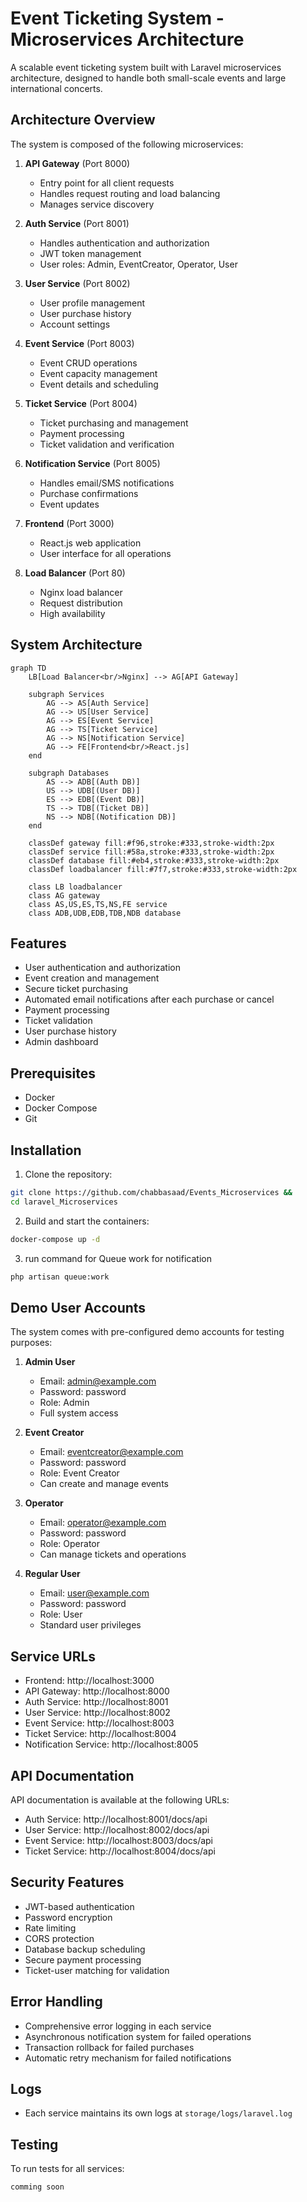 # Event Ticketing System - Microservices Architecture

A scalable event ticketing system built with Laravel microservices architecture, designed to handle both small-scale events and large international concerts.

## Architecture Overview

The system is composed of the following microservices:

1. **API Gateway** (Port 8000)
   - Entry point for all client requests
   - Handles request routing and load balancing
   - Manages service discovery

2. **Auth Service** (Port 8001)
   - Handles authentication and authorization
   - JWT token management
   - User roles: Admin, EventCreator, Operator, User

3. **User Service** (Port 8002)
   - User profile management
   - User purchase history
   - Account settings

4. **Event Service** (Port 8003)
   - Event CRUD operations
   - Event capacity management
   - Event details and scheduling

5. **Ticket Service** (Port 8004)
   - Ticket purchasing and management
   - Payment processing
   - Ticket validation and verification

6. **Notification Service** (Port 8005)
   - Handles email/SMS notifications
   - Purchase confirmations
   - Event updates

7. **Frontend** (Port 3000)
   - React.js web application
   - User interface for all operations

8. **Load Balancer** (Port 80)
   - Nginx load balancer
   - Request distribution
   - High availability

## System Architecture

```mermaid
graph TD
    LB[Load Balancer<br/>Nginx] --> AG[API Gateway]
    
    subgraph Services
        AG --> AS[Auth Service]
        AG --> US[User Service]
        AG --> ES[Event Service]
        AG --> TS[Ticket Service]
        AG --> NS[Notification Service]
        AG --> FE[Frontend<br/>React.js]
    end
    
    subgraph Databases
        AS --> ADB[(Auth DB)]
        US --> UDB[(User DB)]
        ES --> EDB[(Event DB)]
        TS --> TDB[(Ticket DB)]
        NS --> NDB[(Notification DB)]
    end

    classDef gateway fill:#f96,stroke:#333,stroke-width:2px
    classDef service fill:#58a,stroke:#333,stroke-width:2px
    classDef database fill:#eb4,stroke:#333,stroke-width:2px
    classDef loadbalancer fill:#7f7,stroke:#333,stroke-width:2px
    
    class LB loadbalancer
    class AG gateway
    class AS,US,ES,TS,NS,FE service
    class ADB,UDB,EDB,TDB,NDB database
```


## Features

- User authentication and authorization
- Event creation and management
- Secure ticket purchasing
- Automated email notifications after each purchase or cancel
- Payment processing
- Ticket validation
- User purchase history
- Admin dashboard

## Prerequisites

- Docker
- Docker Compose
- Git

## Installation

1. Clone the repository:
```bash
git clone https://github.com/chabbasaad/Events_Microservices &&
cd laravel_Microservices
```

2. Build and start the containers:
```bash
docker-compose up -d
```

3. run command for Queue work for notification
```bash
php artisan queue:work
```

## Demo User Accounts

The system comes with pre-configured demo accounts for testing purposes:

1. **Admin User**
   - Email: admin@example.com
   - Password: password
   - Role: Admin
   - Full system access

2. **Event Creator**
   - Email: eventcreator@example.com
   - Password: password
   - Role: Event Creator
   - Can create and manage events

3. **Operator**
   - Email: operator@example.com
   - Password: password
   - Role: Operator
   - Can manage tickets and operations

4. **Regular User**
   - Email: user@example.com
   - Password: password
   - Role: User
   - Standard user privileges


## Service URLs

- Frontend: http://localhost:3000
- API Gateway: http://localhost:8000
- Auth Service: http://localhost:8001
- User Service: http://localhost:8002
- Event Service: http://localhost:8003
- Ticket Service: http://localhost:8004
- Notification Service: http://localhost:8005

## API Documentation

API documentation is available at the following URLs:
- Auth Service: http://localhost:8001/docs/api
- User Service: http://localhost:8002/docs/api
- Event Service: http://localhost:8003/docs/api
- Ticket Service: http://localhost:8004/docs/api

## Security Features

- JWT-based authentication
- Password encryption
- Rate limiting
- CORS protection
- Database backup scheduling
- Secure payment processing
- Ticket-user matching for validation

## Error Handling

- Comprehensive error logging in each service
- Asynchronous notification system for failed operations
- Transaction rollback for failed purchases
- Automatic retry mechanism for failed notifications

## Logs

- Each service maintains its own logs at `storage/logs/laravel.log`

## Testing

To run tests for all services:
```bash
comming soon
```
